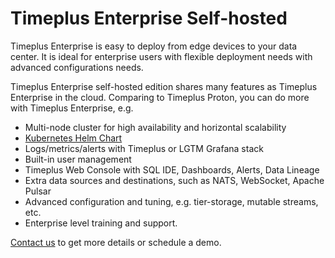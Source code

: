 # Timeplus Enterprise Self-hosted

Timeplus Enterprise is easy to deploy from edge devices to your data center. It is ideal for enterprise users with flexible deployment needs with advanced configurations needs.

Timeplus Enterprise self-hosted edition shares many features as Timeplus Enterprise in the cloud. Comparing to Timeplus Proton, you can do more with Timeplus Enterprise, e.g.

- Multi-node cluster for high availability and horizontal scalability
- [Kubernetes Helm Chart](cluster_install#k8s)
- Logs/metrics/alerts with Timeplus or LGTM Grafana stack
- Built-in user management
- Timeplus Web Console with SQL IDE, Dashboards, Alerts, Data Lineage
- Extra data sources and destinations, such as NATS, WebSocket, Apache Pulsar
- Advanced configuration and tuning, e.g. tier-storage, mutable streams, etc.
- Enterprise level training and support.

[Contact us](mailto:info@timeplus.com) to get more details or schedule a demo.
